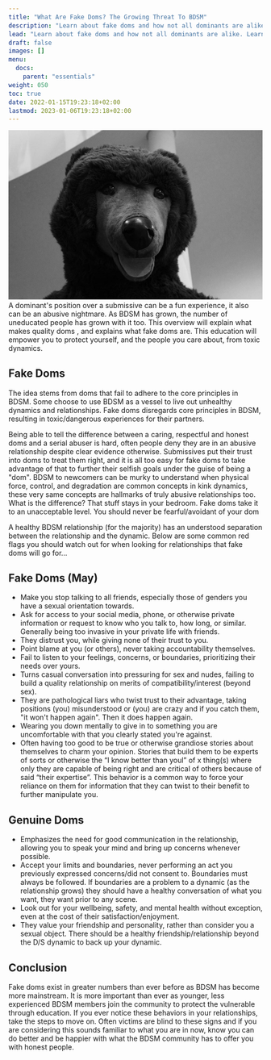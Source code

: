 ```yaml
---
title: "What Are Fake Doms? The Growing Threat To BDSM"
description: "Learn about fake doms and how not all dominants are alike. Learn about the warning signs and how to protect yourself from unhealthy dynamics."
lead: "Learn about fake doms and how not all dominants are alike. Learn about the warning signs and how to protect yourself from unhealthy dynamics."
draft: false
images: []
menu:
  docs:
    parent: "essentials"
weight: 050
toc: true
date: 2022-01-15T19:23:18+02:00
lastmod: 2023-01-06T19:23:18+02:00
---
```


![Image](bear-545682_960_720.jpg)
A dominant's position over a submissive can be a fun experience, it also can be an abusive nightmare. As BDSM has grown, the number of uneducated people has grown with it too. This overview will explain what makes quality doms , and explains what fake doms are. This education will empower you to protect yourself, and the people you care about, from toxic dynamics.

## Fake Doms

The idea stems from doms that fail to adhere to the core principles in BDSM. Some choose to use BDSM as a vessel to live out unhealthy dynamics and relationships. Fake doms disregards core principles in BDSM, resulting in toxic/dangerous experiences for their partners.

Being able to tell the difference between a caring, respectful and honest doms and a serial abuser is hard, often people deny they are in an abusive relationship despite clear evidence otherwise. Submissives put their trust into doms to treat them right, and it is all too easy for fake doms to take advantage of that to further their selfish goals under the guise of being a "dom". BDSM to newcomers can be murky to understand when physical force, control, and degradation are common concepts in kink dynamics, these very same concepts are hallmarks of truly abusive relationships too. What is the difference? That stuff stays in your bedroom. Fake doms take it to an unacceptable level. You should never be fearful/avoidant of your dom

A healthy BDSM relationship (for the majority) has an understood separation between the relationship and the dynamic. Below are some common red flags you should watch out for when looking for relationships that fake doms will go for… 

## Fake Doms (May)

- Make you stop talking to all friends, especially those of genders you have a sexual orientation towards.
- Ask for access to your social media, phone, or otherwise private information or request to know who you talk to, how long, or similar. Generally being too invasive in your private life with friends.
- They distrust you, while giving none of their trust to you.
- Point blame at you (or others), never taking accountability themselves.
- Fail to listen to your feelings, concerns, or boundaries, prioritizing their needs over yours. 
- Turns casual conversation into pressuring for sex and nudes, failing to build a quality relationship on merits of compatibility/interest (beyond sex).
- They are pathological liars who twist trust to their advantage, taking positions (you) misunderstood or (you) are crazy and if you catch them, "it won't happen again". Then it does happen again.
- Wearing you down mentally to give in to something you are uncomfortable with that you clearly stated you're against.
- Often having too good to be true or otherwise grandiose stories about themselves to charm your opinion. Stories that build them to be experts of sorts or otherwise the “I know better than youl” of x thing(s) where only they are capable of being right and are critical of others because of said “their expertise”. This behavior is a common way to force your reliance on them for information that they can twist to their benefit to further manipulate you.

## Genuine Doms

- Emphasizes the need for good communication in the relationship, allowing you to speak your mind and bring up concerns whenever possible.
- Accept your limits and boundaries, never performing an act you previously expressed concerns/did not consent to. Boundaries must always be followed. If boundaries are a problem to a dynamic (as the relationship grows) they should have a healthy conversation of what you want, they want prior to any scene.
- Look out for your wellbeing, safety, and mental health without exception, even at the cost of their satisfaction/enjoyment.
- They value your friendship and personality, rather than consider you a sexual object. There should be a healthy friendship/relationship beyond the D/S dynamic to back up your dynamic.

## Conclusion

Fake doms exist in greater numbers than ever before as BDSM has become more mainstream. It is more important than ever as younger, less experienced BDSM members join the community to protect the vulnerable through education. If you ever notice these behaviors in your relationships, take the steps to move on. Often victims are blind to these signs and if you are considering this sounds familiar to what you are in now, know you can do better and be happier with what the BDSM community has to offer you with honest people.
